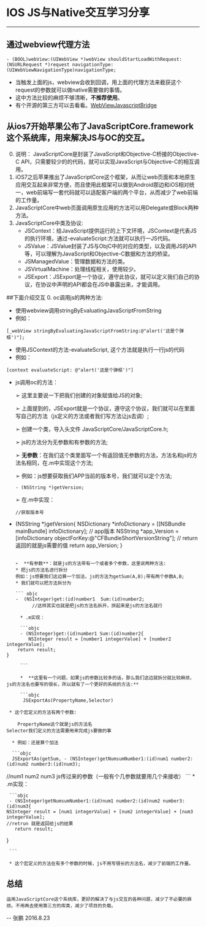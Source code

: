 # IOS  JS与Native交互学习分享

------
## 通过webview代理方法
```objc
- (BOOL)webView:(UIWebView *)webView shouldStartLoadWithRequest:(NSURLRequest *)request navigationType:(UIWebViewNavigationType)navigationType;
```
* 当触发上面的js，webview会收到回调，用上面的代理方法来截获这个request的参数就可以做native需要做的事情。
* 这中方法比较的麻烦不够清晰，**不推荐使用**。
* 有个开源的第三方可以去看看。[WebViewJavascriptBridge][1]

## 从ios7开始苹果公布了JavaScriptCore.framework 这个系统库，用来解决JS与OC的交互。
0. 说明： JavaScriptCore是封装了JavaScript和Objective-C桥接的Objective-C API，只需要较少的的代码，就可以实现JavaScript与Objective-C的相互调用。
0. iOS7之后苹果推出了JavaScriptCore这个框架，从而让web页面和本地原生应用交互起来非常方便，而且使用此框架可以做到Android那边和iOS相对统一，web前端写一套代码就可以适配客户端的两个平台，从而减少了web前端的工作量。
0. JavaScriptCore中web页面调用原生应用的方法可以用Delegate或Block两种方法。
0. JavaScriptCore中类及协议:
   * JSContext：给JavaScript提供运行的上下文环境，JSContext是代表JS的执行环境，通过-evaluateScript:方法就可以执行一JS代码。
   * JSValue：JSValue封装了JS与ObjC中的对应的类型，以及调用JS的API等，可以理解为JavaScript和Objective-C数据和方法的桥梁。
   * JSManagedValue：管理数据和方法的类。
   * JSVirtualMachine：处理线程相关，使用较少。
   * JSExport：JSExport是一个协议，遵守此协议，就可以定义我们自己的协议，在协议中声明的API都会在JS中暴露出来，才能调用。
   
##下面介绍交互
0. oc调用js的两种方法:
   * 使用webview调用stringByEvaluatingJavaScriptFromString  
   * 例如：
   
   ```
   [_webView stringByEvaluatingJavaScriptFromString:@"alert('这是个弹框')"];
   ```
   * 使用JSContext的方法-evaluateScript,	这个方法就是执行一行js的代码
   * 例如：
   
   ```objc
   [context evaluateScript: @"alert('这是个弹框')"]
   ```
   * js调用oc的方法：
   
     ➢	这里主要说一下把我们创建的对象赋值给JS的对象;
     
     ➢	上面提到的，JSExport就是一个协议，遵守这个协议，我们就可以在里面写自己的方法（js定义的方法或者我们写方法让js去调）;
     
     ➢	创建一个类，导入头文件 JavaScriptCore/JavaScriptCore.h;
     
     ➢	js的方法分为无参数和有参数的方法;
     
     ➢  **无参数**：在我们这个类里面写一个有返回值无参数的方法，方法名和js的方法名相同，在.m中实现这个方法;
     
     ➢	例如：js想要获取我们APP当前的版本号，我们就可以定个方法;
     
     ```objc
     - (NSString *)getVersion;
     ```
     
     ➢	在.m中实现：
     
     ```objc 
     //获取版本号
- (NSString *)getVersion{
    NSDictionary *infoDictionary = [[NSBundle mainBundle] infoDictionary];
    // app版本
    NSString *app_Version = [infoDictionary objectForKey:@"CFBundleShortVersionString"];
    // return 返回的就是js需要的值
    return app_Version;
}
     ```
     
     ➢	**有参数**：就是js的方法带有一个或者多个参数，这里说两种方法:
     * 把js的方法名进行拆分
     例如：js想要我们这边算一个加法，js的方法为getSum(A,B);带有两个参数A,B;
     * 我们就可以把方法拆分为

     ``` objc 
     -	(NSInteger)get:(id)number1  Sum:(id)number2;
           //这样其实也就是把js的方法名拆开，拼起来是js的方法名就行
```
     * .m实现：
     
     ```objc 
     - (NSInteger)get:(id)number1 Sum:(id)number2{
        NSInteger result = [number1 integerValue] + [number2 integerValue];
    return result;
}

     ```
     
     *	**这里有一个问题，如果js的参数比较多的话，那么我们这边就拆分就比较麻烦，js的方法名也要写的很长，所以就有了一个更好的系统的方法:**
     
     ```objc
      JSExportAs(PropertyName,Selector)
```
     * 这个宏定义的方法有两个参数:
     
       	PropertyName这个就是js的方法名
	Selector我们定义的方法需要用来完成js要做的事
      
      * 例如：还是算个加法

      ```objc
      JSExportAs(getSum, - (NSInteger)getNumsumNumber1:(id)num1 number2:(id)num2 number3:(id)num3);
//num1  num2   num3  js传过来的参数（一般有个几参数就要用几个来接收）
      ```
     * .m实现：
     
     
     ```objc
     - (NSInteger)getNumsumNumber1:(id)num1 number2:(id)num2 number3:(id)num3{
    NSInteger result = [num1 integerValue] + [num2 integerValue] + [num3 integerValue];
    //retrun 就是返回给js的结果
       return result;
}

     ```
    
     * 这个宏定义的方法在有多个参数的时候，js不用写很长的方法名，减少了前端的工作量。
     
## 总结
    运用JavaScriptCore这个系统库，更好的解决了与js交互的各种问题，减少了不必要的麻烦。不用再去使用第三方的库类，减少了项目的负载。
   --
	张鹏 2016.8.23													   
    
  [1]: https://github.com/marcuswestin/WebViewJavascriptBridge
  



